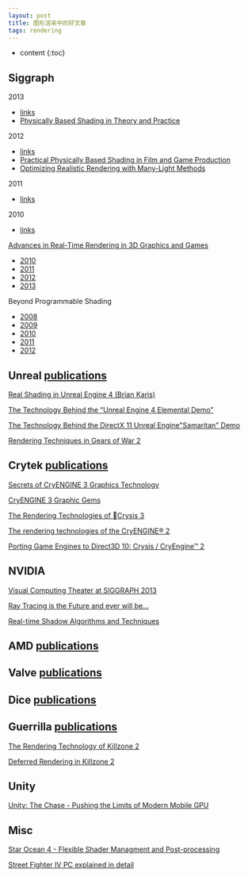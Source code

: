 ```yaml
---
layout: post
title: 图形渲染中的好文章
tags: rendering
---
```


* content
{:toc}

## Siggraph

2013

* [links](http://blog.selfshadow.com/2013/07/24/siggraph-2013-links/)
* [Physically Based Shading in Theory and Practice](http://blog.selfshadow.com/publications/s2013-shading-course/)

2012

* [links](http://blog.selfshadow.com/2012/08/11/siggraph-2012-links/)
* [Practical Physically Based Shading in Film and Game Production](http://blog.selfshadow.com/publications/s2012-shading-course/)
* [Optimizing Realistic Rendering with Many-Light Methods](http://cgg.mff.cuni.cz/~jaroslav/papers/mlcourse2012/index.htm)

2011

* [links](http://blog.selfshadow.com/2011/08/13/hpg-siggraph-2011/)

2010

* [links](http://www.realtimerendering.com/sig2010.html)

[Advances in Real-Time Rendering in 3D Graphics and Games](http://advances.realtimerendering.com/)  

* [2010](http://advances.realtimerendering.com/s2010/index.html)
* [2011](http://advances.realtimerendering.com/s2011/index.html)
* [2012](http://advances.realtimerendering.com/s2012/index.html)
* [2013](http://advances.realtimerendering.com/s2013/index.html)




Beyond Programmable Shading

* [2008](http://s08.idav.ucdavis.edu/)
* [2009](http://s09.idav.ucdavis.edu/)
* [2010](http://bps10.idav.ucdavis.edu/)
* [2011](http://bps11.idav.ucdavis.edu/)
* [2012](http://bps12.idav.ucdavis.edu/)

## Unreal [publications](http://www.unrealengine.com/en/resources/category/presentations/)

[Real Shading in Unreal Engine 4 (Brian Karis)](http://blog.selfshadow.com/publications/s2013-shading-course/karis/s2013_pbs_epic_slides.pdf)

[The Technology Behind the “Unreal Engine 4 Elemental Demo”](http://www.unrealengine.com/files/misc/The_Technology_Behind_the_Elemental_Demo_16x9_%282%29.pdf)

[The Technology Behind the DirectX 11 Unreal Engine"Samaritan" Demo](http://www.slideshare.net/drandom/the-technology-behind-the-directx-11-unreal-enginesamaritan-demo)

[Rendering Techniques in Gears of War 2](http://www.unrealengine.com/files/downloads/GDC09_Smedberg_RenderingTechniques.pdf)
 
  
## Crytek [publications](http://www.crytek.com/cryengine/presentations/)

[Secrets of CryENGINE 3 Graphics Technology](http://www.slideshare.net/TiagoAlexSousa/secrets-of-cryengine-3-graphics-technology)

[CryENGINE 3 Graphic Gems](http://www.crytek.com/download/Sousa_Graphics_Gems_CryENGINE3.pdf)

[The Rendering Technologies of Crysis 3](http://www.crytek.com/download/Sousa_Tiago_Rendering_Technologies_of_Crysis3.pptx)

[The rendering technologies of the CryENGINE® 2](http://www.crytek.com/download/TheRenderingTechnologiesOfTheCryENGINE2.ppt)

[Porting Game Engines to Direct3D 10: Crysis / CryEngine™ 2](http://www.crytek.com/download/SIGGRAPH2007_CrysisDX10.ppt)
  
  
## NVIDIA

[Visual Computing Theater at SIGGRAPH 2013](http://www.nvidia.com/object/siggraph2013-theater.html)  

[Ray Tracing is the Future and ever will be...](https://sites.google.com/site/raytracingcourse/)

[Real-time Shadow Algorithms and Techniques](http://www.nvidia.com/object/doc_shadows.html)  
  
## AMD [publications](http://developer.amd.com/resources/documentation-articles/conference-presentations/)
   
## Valve [publications](http://www.valvesoftware.com/company/publications.html)
   
## Dice [publications](http://dice.se/publications/)
   
## Guerrilla [publications](http://www.guerrilla-games.com/publications/)

[The Rendering Technology of Killzone 2](http://www.slideshare.net/guerrillagames/the-rendering-technology-of-killzone-2)

[Deferred Rendering in Killzone 2](http://www.slideshare.net/guerrillagames/deferred-rendering-in-killzone-2-9691589)

## Unity

[Unity: The Chase - Pushing the Limits of Modern Mobile GPU](http://www.realtimerendering.com/downloads/SIGGRAPH_TheChase.pdf)

## Misc

[Star Ocean 4 - Flexible Shader Managment and Post-processing](http://www.slideshare.net/DAMSIGNUP/so4-flexible-shadermanagmentandpostprocessing)

[Street Fighter IV PC explained in detail](http://www.pcgameshardware.com/aid,685997/Street-Fighter-IV-PC-explained-in-detail/News/)
